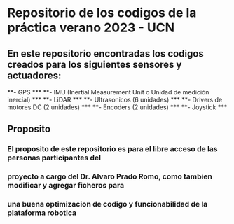 # Repositorio de los codigos de la práctica verano 2023 - UCN
## En este repositorio encontradas los codigos creados para los siguientes sensores y actuadores:
**- GPS *** 
**- IMU (Inertial Measurement Unit o Unidad de medición inercial) ***
**- LiDAR ***
**- Ultrasonicos (6 unidades) ***
**- Drivers de motores DC (2 unidades) ***
**- Encoders (2 unidades) ***
**- Joystick ***

## Proposito
### El proposito de este repositorio es para el libre acceso de las personas participantes del
### proyecto a cargo del Dr. Alvaro Prado Romo, como tambien modificar y agregar ficheros para
### una buena optimizacion de codigo y funcionabilidad de la plataforma robotica 